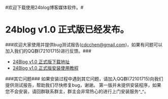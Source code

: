 #欢迎下载使用24blog博客媒体软件。#


24blog v1.0 正式版已经发布。
=============================


###欢迎大家使用并提供bug测试报告(cdcchen@gmail.com)，如果有问题可以加入我们的QQ群(72101715)进行反馈。###


- [24Blog v1.0 正式版下载地址](https://github.com/downloads/cdcchen/24beta/24blog-v1.0-vhost-release.zip)
- [24Blog v1.0 正式版安装使用教程](https://github.com/cdcchen/24beta/wiki)


###其它问题###
        如果安装过程中遇到其它问题，请加入QQ群(72101715)向我们提供测试报告，帮助我们尽快修复bug，谢谢。
        第一版并未提供安装程序，如果您不会安装，请回群联系群主，群主会非常热心的进行上门安装服务^_^。
